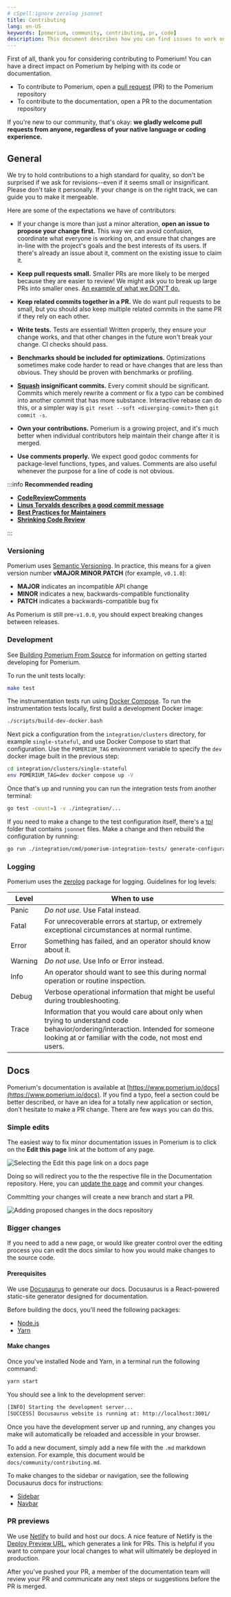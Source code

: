 ```yaml
---
# cSpell:ignore zerolog jsonnet
title: Contributing
lang: en-US
keywords: [pomerium, community, contributing, pr, code]
description: This document describes how you can find issues to work on, fix/add documentation, and how setup Pomerium for local development.
---
```


First of all, thank you for considering contributing to Pomerium! You can have a direct impact on Pomerium by helping with its code or documentation.

- To contribute to Pomerium, open a [pull request](https://github.com/pomerium/pomerium/pulls) (PR) to the Pomerium repository
- To contribute to the documentation, open a PR to the documentation repository

If you're new to our community, that's okay: **we gladly welcome pull requests from anyone, regardless of your native language or coding experience.**

## General

We try to hold contributions to a high standard for quality, so don't be surprised if we ask for revisions--even if it seems small or insignificant. Please don't take it personally. If your change is on the right track, we can guide you to make it mergeable.

Here are some of the expectations we have of contributors:

- If your change is more than just a minor alteration, **open an issue to propose your change first.** This way we can avoid confusion, coordinate what everyone is working on, and ensure that changes are in-line with the project's goals and the best interests of its users. If there's already an issue about it, comment on the existing issue to claim it.

- **Keep pull requests small.** Smaller PRs are more likely to be merged because they are easier to review! We might ask you to break up large PRs into smaller ones. [An example of what we DON'T do.](https://twitter.com/iamdevloper/status/397664295875805184)

- **Keep related commits together in a PR.** We do want pull requests to be small, but you should also keep multiple related commits in the same PR if they rely on each other.

- **Write tests.** Tests are essential! Written properly, they ensure your change works, and that other changes in the future won't break your change. CI checks should pass.

- **Benchmarks should be included for optimizations.** Optimizations sometimes make code harder to read or have changes that are less than obvious. They should be proven with benchmarks or profiling.

- **[Squash](http://gitready.com/advanced/2009/02/10/squashing-commits-with-rebase.html) insignificant commits.** Every commit should be significant. Commits which merely rewrite a comment or fix a typo can be combined into another commit that has more substance. Interactive rebase can do this, or a simpler way is `git reset --soft <diverging-commit>` then `git commit -s`.

- **Own your contributions.** Pomerium is a growing project, and it's much better when individual contributors help maintain their change after it is merged.

- **Use comments properly.** We expect good godoc comments for package-level functions, types, and values. Comments are also useful whenever the purpose for a line of code is not obvious.

:::info **Recommended reading**

- [**CodeReviewComments**](https://github.com/golang/go/wiki/CodeReviewComments)
- [**Linus Torvalds describes a good commit message**](https://gist.github.com/matthewhudson/1475276)
- [**Best Practices for Maintainers**](https://opensource.guide/best-practices/)
- [**Shrinking Code Review**](https://alexgaynor.net/2015/dec/29/shrinking-code-review/)

:::

### Versioning

Pomerium uses [Semantic Versioning](https://semver.org/). In practice, this means for a given version number **vMAJOR**.**MINOR**.**PATCH** (for example, `v0.1.0`):

- **MAJOR** indicates an incompatible API change
- **MINOR** indicates a new, backwards-compatible functionality
- **PATCH** indicates a backwards-compatible bug fix

As Pomerium is still pre-`v1.0.0`, you should expect breaking changes between releases.

### Development

See [Building Pomerium From Source](/docs/core/from-source) for information on getting started developing for Pomerium.

To run the unit tests locally:

```bash
make test
```

The instrumentation tests run using [Docker Compose]. To run the instrumentation tests locally, first build a development Docker image:

```bash
./scripts/build-dev-docker.bash
```

Next pick a configuration from the `integration/clusters` directory, for example `single-stateful`, and use Docker Compose to start that configuration. Use the `POMERIUM_TAG` environment variable to specify the `dev` docker image built in the previous step:

```bash
cd integration/clusters/single-stateful
env POMERIUM_TAG=dev docker compose up -V
```

Once that's up and running you can run the integration tests from another terminal:

```bash
go test -count=1 -v ./integration/...
```

If you need to make a change to the test configuration itself, there's a [tpl](https://github.com/pomerium/pomerium/tree/main/integration/tpl) folder that contains `jsonnet` files. Make a change and then rebuild the configuration by running:

```bash
go run ./integration/cmd/pomerium-integration-tests/ generate-configuration
```

### Logging

Pomerium uses the [zerolog](https://github.com/rs/zerolog) package for logging. Guidelines for log levels:

| Level | When to use |
| --- | --- |
| Panic | _Do not use._ Use Fatal instead. |
| Fatal | For unrecoverable errors at startup, or extremely exceptional circumstances at normal runtime. |
| Error | Something has failed, and an operator should know about it. |
| Warning | _Do not use._ Use Info or Error instead. |
| Info | An operator should want to see this during normal operation or routine inspection. |
| Debug | Verbose operational information that might be useful during troubleshooting. |
| Trace | Information that you would care about only when trying to understand code behavior/ordering/interaction. Intended for someone looking at or familiar with the code, not most end users. |

## Docs

Pomerium's documentation is available at [https://www.pomerium.io/docs](https://www.pomerium.io/docs). If you find a typo, feel a section could be better described, or have an idea for a totally new application or section, don't hesitate to make a PR change. There are few ways you can do this.

### Simple edits

The easiest way to fix minor documentation issues in Pomerium is to click on the **Edit this page** link at the bottom of any page.

![Selecting the Edit this page link on a docs page](./img/contributing-edit-this-page.png)

Doing so will redirect you to the the respective file in the Documentation repository. Here, you can [update the page](https://guides.github.com/features/mastering-markdown/) and commit your changes.

Committing your changes will create a new branch and start a PR.

![Adding proposed changes in the docs repository](./img/contributing-proposed-changes.png)

### Bigger changes

If you need to add a new page, or would like greater control over the editing process you can edit the docs similar to how you would make changes to the source code.

#### Prerequisites

We use [Docusaurus](https://docusaurus.io/) to generate our docs. Docusaurus is a React-powered static-site generator designed for documentation.

Before building the docs, you'll need the following packages:

- [Node.js](https://nodejs.org/en/download/)
- [Yarn](https://yarnpkg.com/lang/en/docs)

#### Make changes

Once you've installed Node and Yarn, in a terminal run the following command:

```bash
yarn start
```

You should see a link to the development server:

```bash
[INFO] Starting the development server...
[SUCCESS] Docusaurus website is running at: http://localhost:3001/
```

Once you have the development server up and running, any changes you make will automatically be reloaded and accessible in your browser.

To add a new document, simply add a new file with the `.md` markdown extension. For example, this document would be `docs/community/contributing.md`.

To make changes to the sidebar or navigation, see the following Docusaurus docs for instructions:

- [Sidebar](https://docusaurus.io/docs/sidebar)
- [Navbar](https://docusaurus.io/docs/api/themes/configuration#navbar)

### PR previews

We use [Netlify](https://www.netlify.com) to build and host our docs. A nice feature of Netlify is the [Deploy Preview URL](https://docs.netlify.com/site-deploys/deploy-previews/#deploy-preview-urls), which generates a link for PRs. This is helpful if you want to compare your local changes to what will ultimately be deployed in production.

After you've pushed your PR, a member of the documentation team will review your PR and communicate any next steps or suggestions before the PR is merged.

[configuration variables]: /docs/reference
[docker compose]: https://docs.docker.com/compose/
[download]: https://github.com/pomerium/pomerium/releases
[environmental configuration variables]: https://12factor.net/config
[verify]: https://verify.pomerium.com/
[identity provider]: /docs/identity-providers
[make]: https://en.wikipedia.org/wiki/Make_(software)
[tls certificates]: /docs/concepts/certificates
